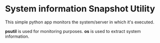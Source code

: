 # System information Snapshot Utility 
This simple python app monitors the system/server in which it's executed.

**psutil** is used for monitoring purposes.
**os** is used to extract system information.

